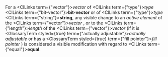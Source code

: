  



For a <ClLinks  term={"vector"}><i>vector</i></ClLinks> of <ClLinks  term={"type"}><i>type</i></ClLinks> <ClLinks  term={"bit-vector"}><b>bit-vector</b></ClLinks> or of <ClLinks  term={"type"}><i>type</i></ClLinks> <ClLinks  term={"string"}><b>string</b></ClLinks>, any visible change to an *active element* of the <ClLinks  term={"vector"}><i>vector</i></ClLinks> , or to the <ClLinks  term={"length"}><i>length</i></ClLinks> of the <ClLinks  term={"vector"}><i>vector</i></ClLinks> (if it is <GlossaryTerm styled={true} term={"actually adjustable"}><i>actually adjustable</i></GlossaryTerm> or has a <GlossaryTerm styled={true} term={"fill pointer"}><i>fill pointer</i></GlossaryTerm> ) is considered a visible modification with regard to <ClLinks  term={"equal"}><b>equal</b></ClLinks>. 



